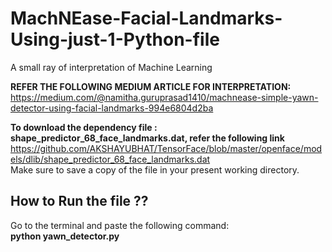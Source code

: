 # MachNEase-Facial-Landmarks-Using-just-1-Python-file
A small ray of interpretation of Machine Learning 

**REFER THE FOLLOWING MEDIUM ARTICLE FOR INTERPRETATION:**
<br/>https://medium.com/@namitha.guruprasad1410/machnease-simple-yawn-detector-using-facial-landmarks-994e6804d2ba</br>

**To download the dependency file : shape_predictor_68_face_landmarks.dat, refer the following link**<br/> https://github.com/AKSHAYUBHAT/TensorFace/blob/master/openface/models/dlib/shape_predictor_68_face_landmarks.dat
</br>Make sure to save a copy of the file in your present working directory.

## How to Run the file ?? 
Go to the terminal and paste the following command:</br>
**python yawn_detector.py**
